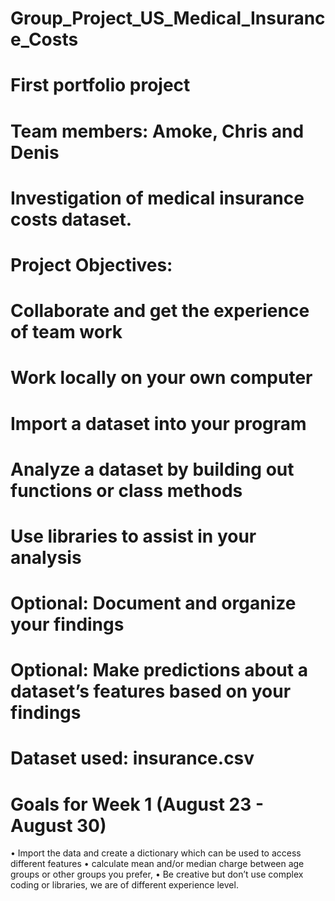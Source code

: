 # Group_Project_US_Medical_Insurance_Costs
# First portfolio project
# Team members: Amoke, Chris and Denis

# Investigation of medical insurance costs dataset.
# Project Objectives:
# Collaborate and get the experience of team work
# Work locally on your own computer
# Import a dataset into your program
# Analyze a dataset by building out functions or class methods
# Use libraries to assist in your analysis
# Optional: Document and organize your findings
# Optional: Make predictions about a dataset’s features based on your findings

# Dataset used: insurance.csv

# Goals for Week 1 (August 23 - August 30)
•    Import the data and create a dictionary which can be used to access different features
•    calculate mean and/or median charge between age groups or other groups you prefer, 
•    Be creative but don’t use complex coding or libraries, we are of different experience level. 